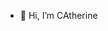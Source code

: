 - 👋 Hi, I’m CAtherine

<!---
catherinecristobal/catherinecristobal is a ✨ special ✨ repository because its `README.md` (this file) appears on your GitHub profile.
You can click the Preview link to take a look at your changes.
--->
